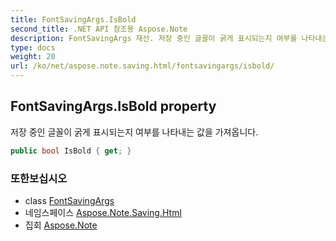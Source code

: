 ```yaml
---
title: FontSavingArgs.IsBold
second_title: .NET API 참조용 Aspose.Note
description: FontSavingArgs 재산. 저장 중인 글꼴이 굵게 표시되는지 여부를 나타내는 값을 가져옵니다.
type: docs
weight: 20
url: /ko/net/aspose.note.saving.html/fontsavingargs/isbold/
---
```

## FontSavingArgs.IsBold property

저장 중인 글꼴이 굵게 표시되는지 여부를 나타내는 값을 가져옵니다.

```csharp
public bool IsBold { get; }
```

### 또한보십시오

* class [FontSavingArgs](../)
* 네임스페이스 [Aspose.Note.Saving.Html](../../fontsavingargs/)
* 집회 [Aspose.Note](../../../)


